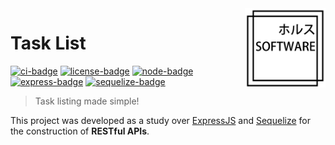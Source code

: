 <!-- Task List -->

<!-- Logo -->
<img src=".github/logo.png" align="right" width="129"/>

<!-- Title -->

# Task List

[![ci-badge]][ci-url] [![license-badge]][license-url] [![node-badge]][node-url] [![express-badge]][express-url] [![sequelize-badge]][sequelize-url]

<!-- Short Description -->

> Task listing made simple!

<!-- Description -->

This project was developed as a study over [ExpressJS][express-url] and [Sequelize][sequelize-url] for the construction of **RESTful APIs**.

<!-- Links -->

[ci-url]: https://github.com/thiago-rezende/task-list/actions
[license-url]: https://opensource.org/licenses/BSD-3-Clause
[node-url]: https://nodejs.org/
[express-url]: https://expressjs.com/
[sequelize-url]: https://sequelize.org/

<!-- Badges -->

[license-badge]: https://img.shields.io/badge/License-BSD_3_Clause-green.svg?style=flat-square
[ci-badge]: https://img.shields.io/github/actions/workflow/status/thiago-rezende/task-list/ci.yml?style=flat-square
[node-badge]: https://img.shields.io/badge/Node-19-darkgreen.svg?style=flat-square
[express-badge]: https://img.shields.io/badge/Express-4-blueviolet.svg?style=flat-square
[sequelize-badge]: https://img.shields.io/badge/Sequelize-6-blue.svg?style=flat-square
